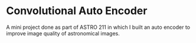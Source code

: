 # Convolutional Auto Encoder
 A mini project done as part of ASTRO 211 in which I built an auto encoder to improve image quality of astronomical images.
